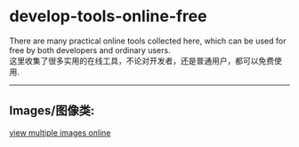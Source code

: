 # develop-tools-online-free
There are many practical online tools collected here, which can be used for free by both developers and ordinary users.  
这里收集了很多实用的在线工具，不论对开发者，还是普通用户，都可以免费使用.

-------------

## Images/图像类:
[view multiple images online](https://www.view-multiple-images.com/en)

